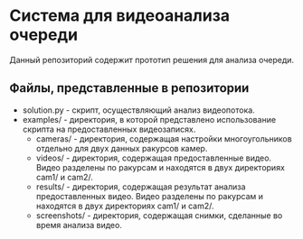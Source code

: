 # Система для видеоанализа очереди
Данный репозиторий содержит прототип решения для анализа очереди.

## Файлы, представленные в репозитории
* solution.py - скрипт, осуществляющий анализ видеопотока.
* examples/ - директория, в которой представлено использование скрипта на предоставленных видеозаписях.
  * cameras/ - директория, содержащая настройки многоугольников отдельно для двух данных ракурсов камер.
  * videos/ - директория, содержащая предоставленные видео. Видео разделены по ракурсам и находятся в двух директориях cam1/ и cam2/.
  * results/ - директория, содержащая результат анализа предоставленных видео. Видео разделены по ракурсам и находятся в двух директориях cam1/ и cam2/.
  * screenshots/ - директория, содержащая снимки, сделанные во время анализа видео.
